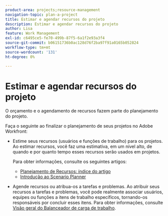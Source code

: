 ```yaml
---
product-area: projects;resource-management
navigation-topic: plan-a-project
title: Estimar e agendar recursos do projeto
description: Estimar e agendar recursos do projeto
author: Lisa
feature: Work Management
exl-id: c6495ce5-fe70-499b-87f5-6a1f2e93a3f4
source-git-commit: b06151736b0ac128d76f2ba97f91a0165b052824
workflow-type: tm+mt
source-wordcount: '131'
ht-degree: 0%

---
```


# Estimar e agendar recursos do projeto

O orçamento e o agendamento de recursos fazem parte do planejamento do projeto.

Faça o seguinte ao finalizar o planejamento de seus projetos no Adobe Workfront:

* Estime seus recursos (usuários e funções de trabalho) para os projetos. Ao estimar recursos, você faz uma estimativa, em um nível alto, de quando e por quanto tempo esses recursos serão usados em projetos.

  Para obter informações, consulte os seguintes artigos:

   * [Planejamento de Recursos: índice do artigo](../../../resource-mgmt/resource-planning/resource-planning-overview.md)
   * [Introdução ao Scenario Planner](../../../scenario-planner/get-started-with-scenario-planning.md)

* Agende recursos ou atribua-os a tarefas e problemas. Ao atribuir seus recursos a tarefas e problemas, você pode realmente associar usuários, equipes ou funções a itens de trabalho específicos, tornando-os responsáveis por concluir esses itens. Para obter informações, consulte [Visão geral do Balanceador de carga de trabalho](../../../resource-mgmt/workload-balancer/overview-workload-balancer.md).
